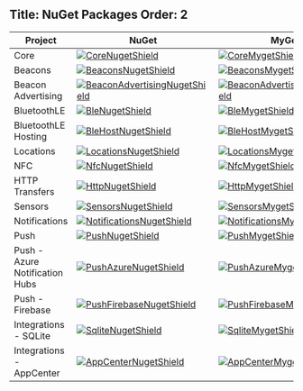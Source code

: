 Title: NuGet Packages
Order: 2
---

|Project|NuGet|MyGet|
|-------|-----|-----|
|Core | [![CoreNugetShield]][CoreNuget] | [![CoreMygetShield]][CoreMyget] |
|Beacons | [![BeaconsNugetShield]][BeaconsNuget] | [![BeaconsMygetShield]][BeaconsMyget] |
|Beacon Advertising| [![BeaconAdvertisingNugetShield]][BeaconAdvertisingNuget] | [![BeaconAdvertisingMygetShield]][BeaconAdvertisingMyget] |
|BluetoothLE| [![BleNugetShield]][BleNuget] | [![BleMygetShield]][BleMyget] |
|BluetoothLE Hosting| [![BleHostNugetShield]][BleHostNuget] | [![BleHostMygetShield]][BleHostMyget] |
|Locations| [![LocationsNugetShield]][LocationsNuget] | [![LocationsMygetShield]][LocationsMyget] |
|NFC| [![NfcNugetShield]][NfcNuget] | [![NfcMygetShield]][NfcMyget] |
|HTTP Transfers| [![HttpNugetShield]][HttpNuget] | [![HttpMygetShield]][HttpMyget] |
|Sensors| [![SensorsNugetShield]][SensorsNuget] | [![SensorsMygetShield]][SensorsMyget] |
|Notifications| [![NotificationsNugetShield]][NotificationsNuget] | [![NotificationsMygetShield]][NotificationsMyget] |
|Push| [![PushNugetShield]][PushNuget] | [![PushMygetShield]][PushMyget] |
|Push - Azure Notification Hubs| [![PushAzureNugetShield]][PushAzureNuget] | [![PushAzureMygetShield]][PushAzureMyget] |
Push - Firebase| [![PushFirebaseNugetShield]][PushFirebaseNuget] | [![PushFirebaseMygetShield]][PushFirebaseMyget] |
|Integrations - SQLite| [![SqliteNugetShield]][SqliteNuget] | [![SqliteMygetShield]][SqliteMyget] |
|Integrations - AppCenter| [![AppCenterNugetShield]][AppCenterNuget] | [![AppCenterMygetShield]][AppCenterMyget] |

[BeaconsNugetShield]: https://img.shields.io/nuget/v/Shiny.Beacons.svg
[BeaconsNuget]: https://www.nuget.org/packages/Shiny.Beacons/
[BeaconsMygetShield]: https://img.shields.io/myget/acrfeed/vpre/Shiny.Beacons.svg
[BeaconsMyget]: https://www.myget.org/feed/acrfeed/package/nuget/Shiny.Beacons

[BeaconAdvertisingNugetShield]: https://img.shields.io/nuget/v/Shiny.Beacons.Advertising.svg
[BeaconAdvertisingNuget]: https://www.nuget.org/packages/Shiny.Beacons.Advertising/
[BeaconAdvertisingMygetShield]: https://img.shields.io/myget/acrfeed/vpre/Shiny.Beacons.Advertising.svg
[BeaconAdvertisingMyget]: https://www.myget.org/feed/acrfeed/package/nuget/Shiny.Beacons.Advertising

[CoreNugetShield]: https://img.shields.io/nuget/v/Shiny.Core.svg
[CoreNuget]: https://www.nuget.org/packages/Shiny.Core/
[CoreMygetShield]: https://img.shields.io/myget/acrfeed/vpre/Shiny.Core.svg
[CoreMyget]: https://www.myget.org/feed/acrfeed/package/nuget/Shiny.Core

[BleNugetShield]: https://img.shields.io/nuget/v/Shiny.BluetoothLE.svg
[BleNuget]: https://www.nuget.org/packages/Shiny.BluetoothLE/
[BleMygetShield]: https://img.shields.io/myget/acrfeed/vpre/Shiny.BluetoothLE.svg
[BleMyget]: https://www.myget.org/feed/acrfeed/package/nuget/Shiny.BluetoothLE

[BleHostNugetShield]: https://img.shields.io/nuget/v/Shiny.BluetoothLE.Hosting.svg
[BleHostNuget]: https://www.nuget.org/packages/Shiny.BluetoothLE.Hosting/
[BleHostMygetShield]: https://img.shields.io/myget/acrfeed/vpre/Shiny.BluetoothLE.Hosting.svg
[BleHostMyget]: https://www.myget.org/feed/acrfeed/package/nuget/Shiny.BluetoothLE.Hosting

[PushNugetShield]: https://img.shields.io/nuget/v/Shiny.Push.svg
[PushNuget]: https://www.nuget.org/packages/Shiny.Push/
[PushMygetShield]: https://img.shields.io/myget/acrfeed/vpre/Shiny.Push.svg
[PushMyget]: https://www.myget.org/feed/acrfeed/package/nuget/Shiny.Push

[PushAzureNugetShield]: https://img.shields.io/nuget/v/Shiny.Push.AzureNotificationHubs.svg
[PushAzureNuget]: https://www.nuget.org/packages/Shiny.Push.AzureNotificationHubs/
[PushAzureMygetShield]: https://img.shields.io/myget/acrfeed/vpre/Shiny.Push.AzureNotificationHubs.svg
[PushAzureMyget]: https://www.myget.org/feed/acrfeed/package/nuget/Shiny.Push.AzureNotificationHubs

[PushFirebaseNugetShield]: https://img.shields.io/nuget/v/Shiny.Push.FirebaseMessaging.svg
[PushFirebaseNuget]: https://www.nuget.org/packages/Shiny.Push.FirebaseMessaging/
[PushFirebaseMygetShield]: https://img.shields.io/myget/acrfeed/vpre/Shiny.Push.FirebaseMessaging.svg
[PushFirebaseMyget]: https://www.myget.org/feed/acrfeed/package/nuget/Shiny.Push.FirebaseMessaging

[LocationsNugetShield]: https://img.shields.io/nuget/v/Shiny.Locations.svg
[LocationsNuget]: https://www.nuget.org/packages/Shiny.Locations/
[LocationsMygetShield]: https://img.shields.io/myget/acrfeed/vpre/Shiny.Locations.svg
[LocationsMyget]: https://www.myget.org/feed/acrfeed/package/nuget/Shiny.Locations

[SensorsNugetShield]: https://img.shields.io/nuget/v/Shiny.Sensors.svg
[SensorsNuget]: https://www.nuget.org/packages/Shiny.Sensors/
[SensorsMygetShield]: https://img.shields.io/myget/acrfeed/vpre/Shiny.Sensors.svg
[SensorsMyget]: https://www.myget.org/feed/acrfeed/package/nuget/Shiny.Sensors

[HttpNugetShield]: https://img.shields.io/nuget/v/Shiny.Net.Http.svg
[HttpNuget]: https://www.nuget.org/packages/Shiny.Net.Http/
[HttpMygetShield]: https://img.shields.io/myget/acrfeed/vpre/Shiny.Net.Http.svg
[HttpMyget]: https://www.myget.org/feed/acrfeed/package/nuget/Shiny.Net.Http

[NotificationsNugetShield]: https://img.shields.io/nuget/v/Shiny.Notifications.svg
[NotificationsNuget]: https://www.nuget.org/packages/Shiny.Notifications/
[NotificationsMygetShield]: https://img.shields.io/myget/acrfeed/vpre/Shiny.Notifications.svg
[NotificationsMyget]: https://www.myget.org/feed/acrfeed/package/nuget/Shiny.Notifications

[NfcNugetShield]: https://img.shields.io/nuget/v/Shiny.Nfc.svg
[NfcNuget]: https://www.nuget.org/packages/Shiny.Nfc/
[NfcMygetShield]: https://img.shields.io/myget/acrfeed/vpre/Shiny.Nfc.svg
[NfcMyget]: https://www.myget.org/feed/acrfeed/package/nuget/Shiny.Nfc

[SqliteNugetShield]: https://img.shields.io/nuget/v/Shiny.Integrations.Sqlite.svg
[SqliteNuget]: https://www.nuget.org/packages/Shiny.Integrations.Sqlite/
[SqliteMygetShield]: https://img.shields.io/myget/acrfeed/vpre/Shiny.Integrations.Sqlite.svg
[SqliteMyget]: https://www.myget.org/feed/acrfeed/package/nuget/Shiny.Integrations.Sqlite

[AppCenterNugetShield]: https://img.shields.io/nuget/v/Shiny.Logging.AppCenter.svg
[AppCenterNuget]: https://www.nuget.org/packages/Shiny.Logging.AppCenter/
[AppCenterMygetShield]: https://img.shields.io/myget/acrfeed/vpre/Shiny.Logging.AppCenter.svg
[AppCenterMyget]: https://www.myget.org/feed/acrfeed/package/nuget/Shiny.Logging.AppCenter